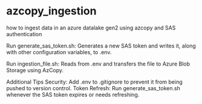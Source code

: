 # azcopy_ingestion
how to ingest data in an azure datalake gen2 using azcopy and SAS authentication


Run generate_sas_token.sh:
Generates a new SAS token and writes it, along with other configuration variables, to .env.

Run ingestion_file.sh: 
Reads from .env and transfers the file to Azure Blob Storage using AzCopy.

Additional Tips
Security: Add .env to .gitignore to prevent it from being pushed to version control.
Token Refresh: Run generate_sas_token.sh whenever the SAS token expires or needs refreshing.
